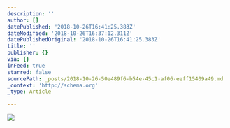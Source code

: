 ```yaml
---
description: ''
author: []
datePublished: '2018-10-26T16:41:25.383Z'
dateModified: '2018-10-26T16:37:12.311Z'
datePublishedOriginal: '2018-10-26T16:41:25.383Z'
title: ''
publisher: {}
via: {}
inFeed: true
starred: false
sourcePath: _posts/2018-10-26-50e489f6-b54e-45c1-af06-eeff15409a49.md
_context: 'http://schema.org'
_type: Article

---
```

![](https://the-grid-user-content.s3-us-west-2.amazonaws.com/e3b72e75-5b07-4b01-8c0b-352853365d01.png)